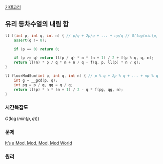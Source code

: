 [카테고리](/README.md)
## 유리 등차수열의 내림 합
```cpp
ll f(int p, int q, int n) { // p/q + 2p/q + ... + np/q // O(log(min(p, q)))
	assert(q != 0);

	if (p == 0) return 0;

	if (p >= q) return ll(p / q) * n * (n + 1) / 2 + f(p % q, q, n);
	return ll(n) * p / q * n + n / q - f(q, p, ll(p) * n / q);
}

ll floorModSum(int p, int q, int n) { // p % q + 2p % q + ... + np % q // O(log(min(p, q)))
	int g = __gcd(p, q);
	int pg = p / g, qg = q / g;
	return ll(p) * n * (n + 1) / 2 - q * f(pg, qg, n);
}
```
### 시간복잡도
$O(\log(min(p, q)))$   

### 문제
[It’s a Mod, Mod, Mod, Mod World](https://www.acmicpc.net/problem/16998)   

### 원리

